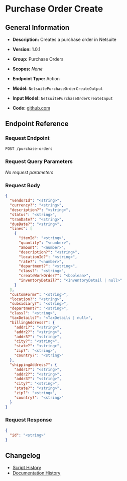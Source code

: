 <!-- BEGIN GENERATED CONTENT -->
# Purchase Order Create

## General Information

- **Description:** Creates a purchase order in Netsuite

- **Version:** 1.0.1
- **Group:** Purchase Orders
- **Scopes:** _None_
- **Endpoint Type:** Action
- **Model:** `NetsuitePurchaseOrderCreateOutput`
- **Input Model:** `NetsuitePurchaseOrderCreateInput`
- **Code:** [github.com](https://github.com/NangoHQ/integration-templates/tree/main/integrations/netsuite-tba/actions/purchase-order-create.ts)


## Endpoint Reference

### Request Endpoint

`POST /purchase-orders`

### Request Query Parameters

_No request parameters_

### Request Body

```json
{
  "vendorId": "<string>",
  "currency?": "<string>",
  "description?": "<string>",
  "status": "<string>",
  "tranDate?": "<string>",
  "dueDate?": "<string>",
  "lines": [
    {
      "itemId": "<string>",
      "quantity": "<number>",
      "amount": "<number>",
      "description?": "<string>",
      "locationId?": "<string>",
      "rate?": "<number>",
      "department?": "<string>",
      "class?": "<string>",
      "createWorkOrder?": "<boolean>",
      "inventoryDetail?": "<InventoryDetail | null>"
    }
  ],
  "customForm?": "<string>",
  "location?": "<string>",
  "subsidiary?": "<string>",
  "department?": "<string>",
  "class?": "<string>",
  "taxDetails?": "<TaxDetails | null>",
  "billingAddress?": {
    "addr1?": "<string>",
    "addr2?": "<string>",
    "addr3?": "<string>",
    "city?": "<string>",
    "state?": "<string>",
    "zip?": "<string>",
    "country?": "<string>"
  },
  "shippingAddress?": {
    "addr1?": "<string>",
    "addr2?": "<string>",
    "addr3?": "<string>",
    "city?": "<string>",
    "state?": "<string>",
    "zip?": "<string>",
    "country?": "<string>"
  }
}
```

### Request Response

```json
{
  "id": "<string>"
}
```

## Changelog

- [Script History](https://github.com/NangoHQ/integration-templates/commits/main/integrations/netsuite-tba/actions/purchase-order-create.ts)
- [Documentation History](https://github.com/NangoHQ/integration-templates/commits/main/integrations/netsuite-tba/actions/purchase-order-create.md)

<!-- END  GENERATED CONTENT -->


